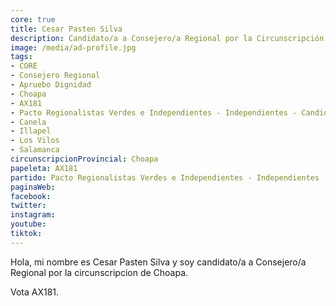 ```yaml
---
core: true
title: Cesar Pasten Silva
description: Candidato/a a Consejero/a Regional por la Circunscripción de Choapa
image: /media/ad-profile.jpg
tags:
- CORE
- Consejero Regional
- Apruebo Dignidad
- Choapa
- AX181
- Pacto Regionalistas Verdes e Independientes - Independientes - Candidatura Independiente
- Canela
- Illapel
- Los Vilos
- Salamanca
circunscripcionProvincial: Choapa
papeleta: AX181
partido: Pacto Regionalistas Verdes e Independientes - Independientes - Candidatura Independiente
paginaWeb:
facebook:
twitter:
instagram:
youtube:
tiktok:
---
```

Hola, mi nombre es Cesar Pasten Silva y soy candidato/a a Consejero/a Regional por la circunscripcion de Choapa.

Vota AX181.